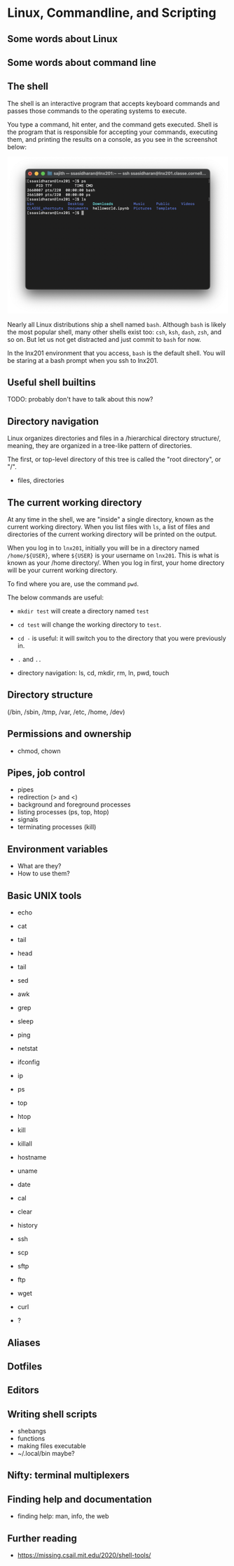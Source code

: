 # Linux, Commandline, and Scripting

## Some words about Linux


## Some words about command line




## The shell

The shell is an interactive program that accepts keyboard commands and
passes those commands to the operating systems to execute.  

You type a command, hit enter, and the command gets executed.  Shell
is the program that is responsible for accepting your commands,
executing them, and printing the results on a console, as you see in
the screenshot below:

![a shell session](./lnx201.png)

Nearly all Linux distributions ship a shell named `bash`.  Although
`bash` is likely the most popular shell, many other shells exist too:
`csh`, `ksh`, `dash`, `zsh`, and so on.  But let us not get distracted
and just commit to `bash` for now.

In the lnx201 environment that you access, `bash` is the default
shell. You will be staring at a bash prompt when you ssh to lnx201.


## Useful shell builtins

TODO: probably don't have to talk about this now?


## Directory navigation

Linux organizes directories and files in a /hierarchical directory
structure/, meaning, they are organized in a tree-like pattern of
directories.

The first, or top-level directory of this tree is called the "root
directory", or "/".


- files, directories

## The current working directory

At any time in the shell, we are "inside" a single directory, known as
the current working directory.  When you list files with `ls`, a list
of files and directories of the current working directory will be
printed on the output.

When you log in to `lnx201`, initially you will be in a directory
named `/home/${USER}`, where `${USER}` is your username on `lnx201`.
This is what is known as your /home directory/.  When you log in
first, your home directory will be your current working directory. 

To find where you are, use the command `pwd`.

The below commands are useful:

- `mkdir test` will create a directory named `test`
- `cd test` will change the working directory to `test`.
- `cd -` is useful: it will switch you to the directory that you were
  previously in.


- `.` and `..`
- directory navigation: ls, cd, mkdir, rm, ln, pwd, touch

## Directory structure

 (/bin, /sbin, /tmp, /var, /etc, /home, /dev)

## Permissions and ownership

- chmod, chown


## Pipes, job control

- pipes
- redirection (> and <)
- background and foreground processes
- listing processes (ps, top, htop)
- signals
- terminating processes (kill)


## Environment variables

- What are they?
- How to use them?


## Basic UNIX tools

- echo

- cat
- tail

- head
- tail

- sed
- awk
- grep
- sleep

- ping
- netstat

- ifconfig
- ip

- ps
- top
- htop
- kill
- killall

- hostname
- uname


- date
- cal

- clear
- history

- ssh
- scp
- sftp
- ftp
- wget
- curl

- ?

## Aliases


## Dotfiles


## Editors


## Writing shell scripts

- shebangs
- functions
- making files executable
- ~/.local/bin maybe?


## Nifty: terminal multiplexers


## Finding help and documentation

- finding help: man, info, the web


## Further reading

- https://missing.csail.mit.edu/2020/shell-tools/
